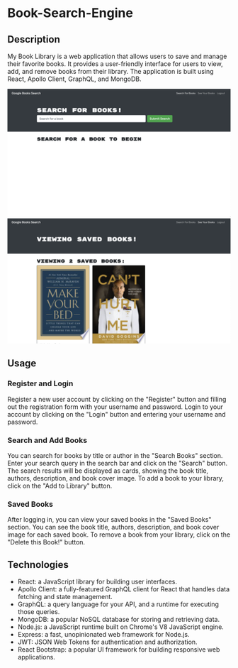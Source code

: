 # Book-Search-Engine

## Description
My Book Library is a web application that allows users to save and manage their favorite books. It provides a user-friendly interface for users to view, add, and remove books from their library. The application is built using React, Apollo Client, GraphQL, and MongoDB.

![App screenshot](./assets/images/book-search2.png)
![App screenshot](./assets/images/book-search.png)

## Usage

### Register and Login
Register a new user account by clicking on the "Register" button and filling out the registration form with your username and password.
Login to your account by clicking on the "Login" button and entering your username and password.

### Search and Add Books
You can search for books by title or author in the "Search Books" section.
Enter your search query in the search bar and click on the "Search" button.
The search results will be displayed as cards, showing the book title, authors, description, and book cover image.
To add a book to your library, click on the "Add to Library" button.

### Saved Books
After logging in, you can view your saved books in the "Saved Books" section.
You can see the book title, authors, description, and book cover image for each saved book.
To remove a book from your library, click on the "Delete this Book!" button.

## Technologies
- React: a JavaScript library for building user interfaces.
- Apollo Client: a fully-featured GraphQL client for React that handles data fetching and state management.
- GraphQL: a query language for your API, and a runtime for executing those queries.
- MongoDB: a popular NoSQL database for storing and retrieving data.
- Node.js: a JavaScript runtime built on Chrome's V8 JavaScript engine.
- Express: a fast, unopinionated web framework for Node.js.
- JWT: JSON Web Tokens for authentication and authorization.
- React Bootstrap: a popular UI framework for building responsive web applications.
